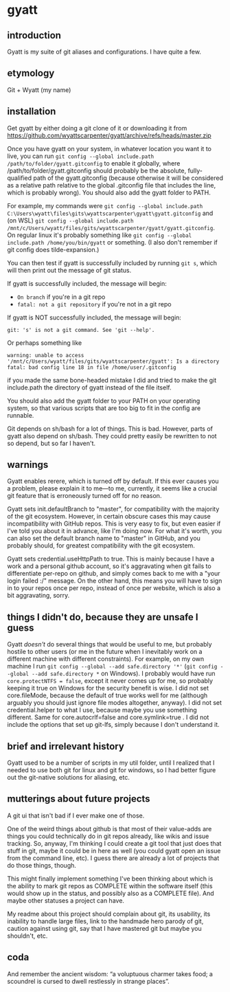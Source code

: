 # gyatt

## introduction

Gyatt is my suite of git aliases and configurations. I have quite a few.

## etymology

Git + Wyatt (my name)

## installation

Get gyatt by either doing a git clone of it or downloading it from https://github.com/wyattscarpenter/gyatt/archive/refs/heads/master.zip

Once you have gyatt on your system, in whatever location you want it to live, you can run `git config --global include.path /path/to/folder/gyatt.gitconfig` to enable it globally, where /path/to/folder/gyatt.gitconfig should probably be the absolute, fully-qualified path of the gyatt.gitconfig (because otherwise it will be considered as a relative path relative to the global .gitconfig file that includes the line, which is probably wrong). You should also add the gyatt folder to PATH.

For example, my commands were `git config --global include.path C:\Users\wyatt\files\gits\wyattscarpenter\gyatt\gyatt.gitconfig` and (on WSL) `git config --global include.path /mnt/c/Users/wyatt/files/gits/wyattscarpenter/gyatt/gyatt.gitconfig`. On regular linux it's probably something like `git config --global include.path /home/you/bin/gyatt` or something. (I also don't remember if git config does tilde-expansion.)

You can then test if gyatt is successfully included by running `git s`, which will then print out the message of git status.

If gyatt is successfully included, the message will begin:

- `On branch` if you're in a git repo
- `fatal: not a git repository` if you're not in a git repo

If gyatt is NOT successfully included, the message will begin:

`git: 's' is not a git command. See 'git --help'.`

Or perhaps something like
```
warning: unable to access '/mnt/c/Users/wyatt/files/gits/wyattscarpenter/gyatt': Is a directory
fatal: bad config line 18 in file /home/user/.gitconfig
```
if you made the same bone-headed mistake I did and tried to make the git include.path the directory of gyatt instead of the file itself.

You should also add the gyatt folder to your PATH on your operating system, so that various scripts that are too big to fit in the config are runnable.

Git depends on sh/bash for a lot of things. This is bad. However, parts of gyatt also depend on sh/bash. They could pretty easily be rewritten to not so depend, but so far I haven't.

## warnings

Gyatt enables rerere, which is turned off by default. If this ever causes you a problem, please explain it to me—to me, currently, it seems like a crucial git feature that is erroneously turned off for no reason.

Gyatt sets init.defaultBranch to "master", for compatibility with the majority of the git ecosystem. However, in certain obscure cases this may cause incompatibility with GitHub repos. This is very easy to fix, but even easier if I've told you about it in advance, like I'm doing now. For what it's worth, you can also set the default branch name to "master" in GitHub, and you probably should, for greatest compatibility with the git ecosystem.

Gyatt sets credential.useHttpPath to true. This is mainly because I have a work and a personal github account, so it's aggravating when git fails to differentiate per-repo on github, and simply comes back to me with a "your login failed :/" message. On the other hand, this means you will have to sign in to your repos once per repo, instead of once per website, which is also a bit aggravating, sorry.

## things I didn't do, because they are unsafe I guess

Gyatt *doesn't* do several things that would be useful to me, but probably hostile to other users (or me in the future when I inevitably work on a different machine with different constraints). For example, on my own machine I run `git config --global --add safe.directory '*'` (`git config --global --add safe.directory *` on Windows). I probably would have run `core.protectNTFS = false`, except it never comes up for me, so probably keeping it true on Windows for the security benefit is wise. I did not set core.fileMode, because the default of true works well for me (although arguably you should just ignore file modes altogether, anyway). I did not set credential.helper to what I use, because maybe you use something different. Same for core.autocrlf=false and core.symlink=true . I did not include the options that set up git-lfs, simply because I don't understand it.

## brief and irrelevant history

Gyatt used to be a number of scripts in my util folder, until I realized that I needed to use both git for linux and git for windows, so I had better figure out the git-native solutions for aliasing, etc.

## mutterings about future projects

A git ui that isn't bad if I ever make one of those.

One of the weird things about github is that most of their value-adds are things you could technically do in git repos already, like wikis and issue tracking. So, anyway, I'm thinking I could create a git tool that just does that stuff in git, maybe it could be in here as well (you could gyatt open an issue from the command line, etc). I guess there are already a lot of projects that do those things, though.

This might finally implement something I've been thinking about which is the ability to mark git repos as COMPLETE within the software itself (this would show up in the status, and possibly also as a COMPLETE file). And maybe other statuses a project can have.

My readme about this project should complain about git, its usability, its inability to handle large files, link to the handmade hero parody of git, caution against using git, say that I have mastered git but maybe you shouldn't, etc.

## coda

And remember the ancient wisdom: “a voluptuous charmer takes food; a scoundrel is cursed to dwell restlessly in strange places”.
